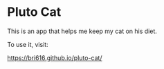 # Pluto Cat

This is an app that helps me keep my cat on his diet.

To use it, visit:

https://bri616.github.io/pluto-cat/
